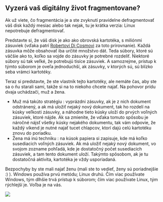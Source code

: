 ﻿<?php require("../../entete.php"); ?> <?php require("../../base.php"); ?> <?php require("../../fonctions.php"); ?>

<div id="corps">

<h2>Vyzerá vaš digitálny život fragmentovane?</h2>

<p>Ak už viete, čo fragmentácia je a ste zvyknutí pravidelne defragmentovať váš disk každý mesiac alebo tak nejak, tu je krátka verzia: Linux nepotrebuje defragmentovať.</p>

<p>Predstavte si, že váš disk je ako ako obrovská kartotéka, s miliónmi zásuviek (vďaka patrí <a href="http://www.pps.jussieu.fr/~dicosmo/">Robertovi 
Di Cosmovi</a> za toto prirovnanie). Každá zásuvka môže obsahovať iba určité množstvo dát. Teda súbory, ktoré sú väčšie ako to, koľko sa vojde do zásuvky je potrebné rozdeliť. Niektoré súbory sú tak veľké, že potrebujú tisíce zásuviek. A samozrejme, prístup k týmto súborom je oveľa jednoduchší, ak zásuvky, v ktorých sú, sú blízko seba vrámci kartotéky.</p>

<p>Teraz si predstavte, že ste vlastník tejto kartotéky, ale nemáte čas, aby ste sa o ňu starali sami, takže si na to niekoho chcete najať. Na pohovor prídu dvaja uchádzači, muž a žena.</p>

<ul>

<li>Muž má takúto stratégiu : vyprázdni zásuvky, ak je z nich dokument odstránený, a ak má uložiť nejaký nový dokument, tak ho rozdelí na kúsky veľkosti zásuvky, a náhodne tieto kúsky uloží do prvých voľných zásuviek, ktoré nájde. Ak sa zmienite, že vďaka tomuto spôsobu je náročné nájsť všetky kúsky nejakého dokumentu, tak vám odpovie, že každý víkend je nutné najať tucet chlapcov, ktorí dajú celú kartotéku znovu do poriadku.</li>

<li>Žena má inú techniku : na kúsok papiera si zapisuje, kde má koľko susediacich voľných zásuviek. Ak má uložiť nejaký nový dokument, vo svojom zozname pohľadá, kde je dostatočný počet susediacich zásuviek, a tam tento dokument uloží. Takýmto spôsobom, ak je tu dostatočná aktivita, kartotéka je vždy usporiadaná.</li>

</ul>

<p>Bezpochyby by ste mali najať ženu (mali ste to vedieť, ženy sú poriadnejšie :) ). Windows používa prvú metódu; Linux druhú. Čím viac používate Windows, tým dlhšie trvá prístup k súborom; čím viac používate Linux, tým rýchlejší je. Voľba je na vás.</p>

<img src="Images/defragment.png" />

</div>


